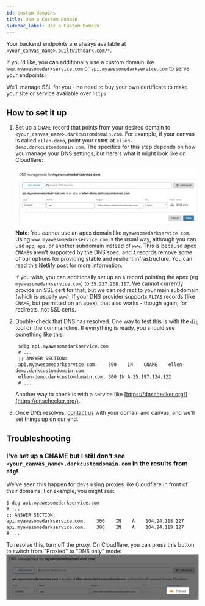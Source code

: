 ```yaml
---
id: custom-domains
title: Use a Custom Domain
sidebar_label: Use a Custom Domain
---
```


Your backend endpoints are always available at `<your_canvas_name>.builtwithdark.com/*`.

If you'd like, you can additionally use a custom domain like `www.myawesomedarkservice.com` or `api.myawesomedarkservice.com` to serve your endpoints!

We'll manage SSL for you - no need to buy your own certificate to make your site or service available over `https`.

## How to set it up

1. Set up a `CNAME` record that points from your desired domain to `<your_canvas_name>.darkcustomdomain.com`.
   For example, if your canvas is called `ellen-demo`, point your `CNAME` at `ellen-demo.darkcustomdomain.com`.
   The specifics for this step depends on how you manage your DNS settings, but here's what it might look like on Cloudflare:

   ![Setting a CNAME on Cloudflare](assets/customdomain/cname-example.png)

   **Note**: You _cannot_ use an apex domain like `myawesomedarkservice.com`. Using `www.myawesomedarkservice.com` is the usual
   way, although you can use `app`, `api`, or another subdomain instead of `www`.
   This is because apex `CNAME`s aren't supported by the DNS spec, and `A` records remove some of our
   options for providing stable and resilient infrastructure.
   You can read [this Netlify post](https://www.netlify.com/blog/2017/02/28/to-www-or-not-www/) for more information.

   If you wish, you can additionally set up an `A` record pointing the apex (eg `myawesomedarkservice.com`) to
   `35.227.208.117`. We cannot currently provide an SSL cert for that, but we can
   redirect to your main subdomain (which is usually `www`). If your DNS provider supports
   `ALIAS` records (like `CNAME`, but permitted on an apex), that also works - though
   again, for redirects, not SSL certs.

2. Double-check that DNS has resolved. One way to test this is with the `dig` tool on the commandline. If everything is ready, you should see something like this:

   ```shell
    $dig api.myawesomedarkservice.com
    # ...
    ;; ANSWER SECTION:
    api.myawesomedarkservice.com.    300    IN    CNAME    ellen-demo.darkcustomdomain.com.
    ellen-demo.darkcustomdomain.com. 300 IN A 35.197.124.122
    # ...
   ```

   Another way to check is with a service like [https://dnschecker.org/](https://dnschecker.org/).

3. Once DNS resolves, [contact us](support) with your domain and canvas, and we'll set things up on our end.

## Troubleshooting

### I've set up a CNAME but I still don't see `<your_canvas_name>.darkcustomdomain.com` in the results from `dig`!

We've seen this happen for devs using proxies like Cloudflare in front of their domains. For example, you might see:

```shell
$ dig api.myawesomedarkservice.com
# ...
;; ANSWER SECTION:
api.myawesomedarkservice.com.    300    IN    A    104.24.118.127
api.myawesomedarkservice.com.    300    IN    A    104.24.119.127
# ...
```

To resolve this, turn off the proxy. On Cloudflare, you can press this button to switch from "Proxied" to "DNS only" mode:
![Turning off the Cloudflare proxy in favor of "DNS only"](assets/customdomain/cloudflare-proxy.png)
